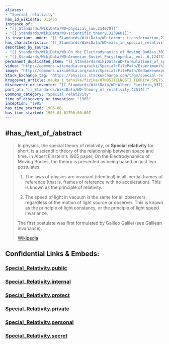 ```yaml
---
aliases:
- "Special relativity"
has_id_wikidata: Q11455
instance_of:
- "[[_Standards/WikiData/WD~physical_law,214070]]"
- "[[_Standards/WikiData/WD~scientific_theory,3239681]]"
is_invariant_under: "[[_Standards/WikiData/WD~Lorentz_transformation,217255]]"
has_characteristic: "[[_Standards/WikiData/WD~mass_in_special_relativity,719048]]"
described_by_source:
- "[[_Standards/WikiData/WD~On_the_Electrodynamics_of_Moving_Bodies,3020388]]"
- "[[_Standards/WikiData/WD~Armenian_Soviet_Encyclopedia,_vol._6,124737633]]"
permanent_duplicated_item: "[[_Standards/WikiData/WD~Formulations_of_special_relativity,7574858]]"
video: "http://commons.wikimedia.org/wiki/Special:FilePath/Experiment%20zur%20Relativit%C3%A4tstheorie.webm"
image: "http://commons.wikimedia.org/wiki/Special:FilePath/Gedankenexperiment%20Zeitdilitation.svg"
Stack_Exchange_tag: "https://physics.stackexchange.com/tags/special-relativity"
Krugosvet_article: nauka_i_tehnika/fizika/OTNOSITELNOSTI_TEORIYA_SPETSIALNAYA_–.html
discoverer_or_inventor: "[[_Standards/WikiData/WD~Albert_Einstein,937]]"
part_of: "[[_Standards/WikiData/WD~theory_of_relativity,43514]]"
Commons_category: "Special relativity"
time_of_discovery_or_invention: "1905"
inception: "1905"
has_time_started: 1905-06 
has_time_started: 1905-01-01T00:00:00Z 
---
```


## #has_/text_of_/abstract 

> In physics, the special theory of relativity, or **Special relativity** for short, 
> is a scientific theory of the relationship between space and time. 
> In Albert Einstein's 1905 paper, On the Electrodynamics of Moving Bodies, 
> the theory is presented as being based on just two postulates:
> 1. The laws of physics are invariant (identical) in all inertial frames of reference (that is, frames of reference with no acceleration). This is known as the principle of relativity.
>
> 2. The speed of light in vacuum is the same for all observers, regardless of the motion of light source or observer. This is known as the principle of light constancy, or the principle of light speed invariance.
>
> The first postulate was first formulated by Galileo Galilei (see Galilean invariance).
>
> [Wikipedia](https://en.wikipedia.org/wiki/Special%20relativity)






## Confidential Links & Embeds: 

### [Special_Relativity.public](/_public\Science\Physics/Special_Relativity.public.md) 

### [Special_Relativity.internal](/_internal\Science\Physics/Special_Relativity.internal.md) 

### [Special_Relativity.protect](/_protect\Science\Physics/Special_Relativity.protect.md) 

### [Special_Relativity.private](/_private\Science\Physics/Special_Relativity.private.md) 

### [Special_Relativity.personal](/_personal\Science\Physics/Special_Relativity.personal.md) 

### [Special_Relativity.secret](/_secret\Science\Physics/Special_Relativity.secret.md)

